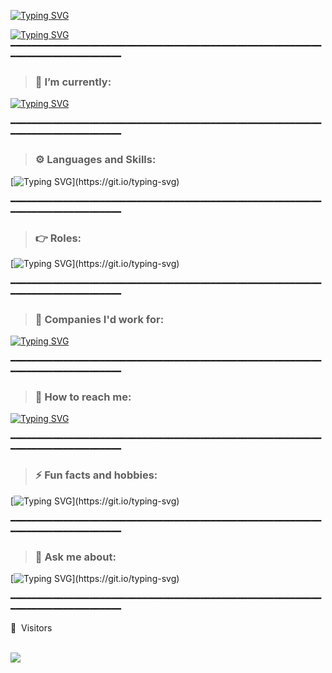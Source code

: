 [![Typing SVG](https://readme-typing-svg.demolab.com?font=DM+Sans&size=30&pause=500&color=9E00F7&random=false&width=435&lines=Shine+Tan;Hyang+Woo)](https://git.io/typing-svg)

[![Typing SVG](https://readme-typing-svg.demolab.com?font=DM+Sans&size=20&pause=1000&color=9E00F7&random=false&width=435&lines=github.com/hyangwoosh)](https://git.io/typing-svg)
━━━━━━━━━━━━━━━━━━━━━━━━━━━━━━━━━━━━━━━━━━━━━━━━━━━━━━━━━━━━━━━━━━━━━━━━━━━━━━━━

> ### 🔭 I’m currently: 
[![Typing SVG](https://readme-typing-svg.herokuapp.com?font=DM+Sans&size=20&color=ebae34&duration=3000&lines=Serving+National+Service+in+the+Air+force)](https://git.io/typing-svg)

━━━━━━━━━━━━━━━━━━━━━━━━━━━━━━━━━━━━━━━━━━━━━━━━━━━━━━━━━━━━━━━━━━━━━━━━━━━━━━━━

> ### ⚙️ Languages and Skills: 
[![Typing SVG](https://readme-typing-svg.herokuapp.com?font=DM+Sans&size=20&color=F4007A&duration=1500&lines=Javascript;Typescript;html-css;Java;ReactJS;C+Sharp;SQL;noSQL;ExpressJS;Python;Android+Studio;Robotic+Process+Automation;Agile+Methodologies;AWS;)](https://git.io/typing-svg)

━━━━━━━━━━━━━━━━━━━━━━━━━━━━━━━━━━━━━━━━━━━━━━━━━━━━━━━━━━━━━━━━━━━━━━━━━━━━━━━━

> ### 👉 Roles: 
[![Typing SVG](https://readme-typing-svg.herokuapp.com?font=DM+Sans&size=20&color=6b34eb&pause=1000&duration=4000&lines=Front+End;Back+End;Full+Stack+Developer;)](https://git.io/typing-svg)

━━━━━━━━━━━━━━━━━━━━━━━━━━━━━━━━━━━━━━━━━━━━━━━━━━━━━━━━━━━━━━━━━━━━━━━━━━━━━━━━

> ### 👋 Companies I'd work for: 
[![Typing SVG](https://readme-typing-svg.herokuapp.com?font=DM+Sans&size=20&color=00F712&pause=1000&duration=4000&lines=Amazon;Microsoft;Apple;Intel;Google;NCS;TikTok;Shopee;Nvidia;AMD)](https://git.io/typing-svg)

━━━━━━━━━━━━━━━━━━━━━━━━━━━━━━━━━━━━━━━━━━━━━━━━━━━━━━━━━━━━━━━━━━━━━━━━━━━━━━━━

> ### 👋 How to reach me: 
[![Typing SVG](https://readme-typing-svg.herokuapp.com?font=DM+Sans&size=20&color=F700EDFF&pause=1000&duration=4000&lines=Instagram:+@hyang.woo;Telegram:+@hyangwoo;Email:+shine.thw@gmail.com)](https://git.io/typing-svg)

━━━━━━━━━━━━━━━━━━━━━━━━━━━━━━━━━━━━━━━━━━━━━━━━━━━━━━━━━━━━━━━━━━━━━━━━━━━━━━━━

> ### ⚡ Fun facts and hobbies: 
[![Typing SVG](https://readme-typing-svg.herokuapp.com?font=DM+Sans&size=20&color=F70000FF&pause=1000&duration=6000&lines=I+love+building+computers+and+custom+keyboards;I'm+an+audiophile;Longboarding;I+like+clothes+and+fasion;)](https://git.io/typing-svg)

━━━━━━━━━━━━━━━━━━━━━━━━━━━━━━━━━━━━━━━━━━━━━━━━━━━━━━━━━━━━━━━━━━━━━━━━━━━━━━━━

> ### 💬 Ask me about: 
[![Typing SVG](https://readme-typing-svg.herokuapp.com?font=DM+Sans&size=20&color=0017F7FF&pause=1000&duration=4000&lines=Custom+keyboards;Headphones+or+IEMS;Longboarding;Clothing+and+Fashion+Designers;Anime;)](https://git.io/typing-svg)

━━━━━━━━━━━━━━━━━━━━━━━━━━━━━━━━━━━━━━━━━━━━━━━━━━━━━━━━━━━━━━━━━━━━━━━━━━━━━━━━

<p>👀 &nbsp;Visitors</p>
 <br>
<img align="left" src="https://profile-counter.glitch.me/hyangwoosh/count.svg" />


<!--
Here are some ideas to get you started:
- 🔭 I’m currently working on ...
- 🌱 I’m currently learning ...
- 💬 Ask me about ...
-->
